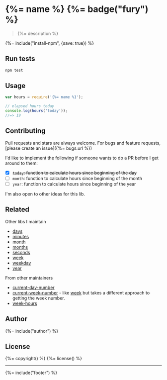 # {%= name %} {%= badge("fury") %}

> {%= description %}

{%= include("install-npm", {save: true}) %}

## Run tests

```bash
npm test
```

## Usage

```js
var hours = require('{%= name %}');

// elapsed hours today
console.log(hours('today'));
//=> 19
```

## Contributing
Pull requests and stars are always welcome. For bugs and feature requests, [please create an issue]({%= bugs.url %})

I'd like to implement the following if someone wants to do a PR before I get around to them:

 - [x] ~~`today`: function to calculate hours since beginning of the day~~
 - [ ] `month`: function to calculate hours since beginning of the month
 - [ ] `year`: function to calculate hours since beginning of the year

I'm also open to other ideas for this lib.

## Related

Other libs I maintain

- [days]
- [minutes]
- [month]
- [months]
- [seconds]
- [week]
- [weekday]
- [year]

From other maintainers

- [current-day-number]
- [current-week-number] - like [week] but takes a different approach to getting the week number.
- [week-hours]

## Author
{%= include("author") %}

## License
{%= copyright() %}
{%= license() %}

***

{%= include("footer") %}

[current-day-number]: https://github.com/tunnckoCore/current-day-number
[current-week-number]: https://github.com/tunnckoCore/current-week-number
[week-hours]: https://github.com/tunnckoCore/week-hours
[days]: https://github.com/jonschlinkert/days
[minutes]: https://github.com/jonschlinkert/minutes
[month]: https://github.com/jonschlinkert/month
[months]: https://github.com/jonschlinkert/months
[seconds]: https://github.com/jonschlinkert/seconds
[week]: https://github.com/jonschlinkert/week
[weekday]: https://github.com/jonschlinkert/weekday
[year]: https://github.com/jonschlinkert/year